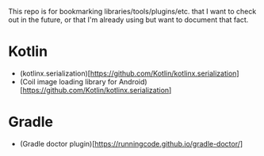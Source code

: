 This repo is for bookmarking libraries/tools/plugins/etc. that I want to check out in the future, or that I'm already using but want to document that fact.

# Kotlin

- (kotlinx.serialization)[https://github.com/Kotlin/kotlinx.serialization]
- (Coil image loading library for Android)[https://github.com/Kotlin/kotlinx.serialization]

# Gradle

- (Gradle doctor plugin)[https://runningcode.github.io/gradle-doctor/]